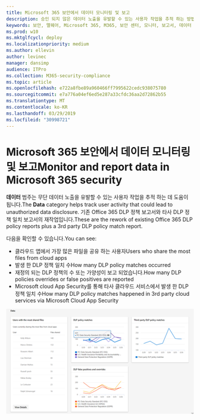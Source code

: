 ```yaml
---
title: Microsoft 365 보안에서 데이터 모니터링 및 보고
description: 승인 되지 않은 데이터 노출을 유발할 수 있는 사용자 작업을 추적 하는 방법에 대해 설명 합니다.
keywords: 보안, 맬웨어, Microsoft 365, M365, 보안 센터, 모니터, 보고서, 데이터
ms.prod: w10
ms.mktglfcycl: deploy
ms.localizationpriority: medium
ms.author: ellevin
author: levinec
manager: dansimp
audience: ITPro
ms.collection: M365-security-compliance
ms.topic: article
ms.openlocfilehash: e722a8fbe89a960466ff7995622cedc938075780
ms.sourcegitcommit: e7a776a04ef6ed5e287a33cfdc36aa2d72862b55
ms.translationtype: MT
ms.contentlocale: ko-KR
ms.lasthandoff: 03/29/2019
ms.locfileid: "30998721"
---
```

# <a name="monitor-and-report-data-in-microsoft-365-security"></a><span data-ttu-id="2fad4-104">Microsoft 365 보안에서 데이터 모니터링 및 보고</span><span class="sxs-lookup"><span data-stu-id="2fad4-104">Monitor and report data in Microsoft 365 security</span></span>

<span data-ttu-id="2fad4-105">**데이터** 범주는 무단 데이터 노출을 유발할 수 있는 사용자 작업을 추적 하는 데 도움이 됩니다.</span><span class="sxs-lookup"><span data-stu-id="2fad4-105">The **Data** category helps track user activity that could lead to unauthorized data disclosure.</span></span> <span data-ttu-id="2fad4-106">기존 Office 365 DLP 정책 보고서와 타사 DLP 정책 일치 보고서의 재작업입니다.</span><span class="sxs-lookup"><span data-stu-id="2fad4-106">These are the rework of existing Office 365 DLP policy reports plus a 3rd party DLP policy match report.</span></span>

<span data-ttu-id="2fad4-107">다음을 확인할 수 있습니다.</span><span class="sxs-lookup"><span data-stu-id="2fad4-107">You can see:</span></span>

* <span data-ttu-id="2fad4-108">클라우드 앱에서 가장 많은 파일을 공유 하는 사용자</span><span class="sxs-lookup"><span data-stu-id="2fad4-108">Users who share the most files from cloud apps</span></span>
* <span data-ttu-id="2fad4-109">발생 한 DLP 정책 일치 수</span><span class="sxs-lookup"><span data-stu-id="2fad4-109">How many DLP policy matches occurred</span></span>
* <span data-ttu-id="2fad4-110">재정의 되는 DLP 정책의 수 또는 가양성이 보고 되었습니다.</span><span class="sxs-lookup"><span data-stu-id="2fad4-110">How many DLP policies overrides or false positives are reported</span></span>
* <span data-ttu-id="2fad4-111">Microsoft cloud App Security를 통해 타사 클라우드 서비스에서 발생 한 DLP 정책 일치 수</span><span class="sxs-lookup"><span data-stu-id="2fad4-111">How many DLP policy matches happened in 3rd party cloud services via Microsoft Cloud App Security</span></span>

![모니터링 & 보고서 페이지의 데이터 범주](./media/security-docs/data.png)
